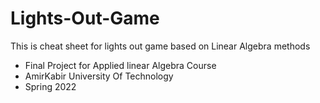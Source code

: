 # Lights-Out-Game
This is cheat sheet for lights out game 
based on Linear Algebra methods

- Final Project for Applied linear Algebra Course 
- AmirKabir University Of Technology
- Spring 2022
